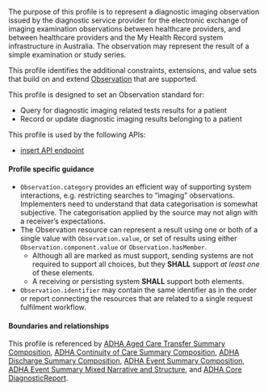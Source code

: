 The purpose of this profile is to represent a diagnostic imaging observation issued by the diagnostic service provider for the electronic exchange of imaging examination observations between healthcare providers, and between healthcare providers and the My Health Record system infrastructure in Australia. The observation may represent the result of a simple examination or study series.

This profile identifies the additional constraints, extensions, and value sets that build on and extend [Observation](http://hl7.org/fhir/R4/observation.html) that are supported. 

This profile is designed to set an Observation standard for:
* Query for diagnostic imaging related tests results for a patient
* Record or update diagnostic imaging results belonging to a patient

This profile is used by the following APIs:
* [insert API endpoint](StructureDefinition-TBD-1.html)


#### Profile specific guidance
- `Observation.category` provides an efficient way of supporting system interactions, e.g. restricting searches to “imaging” observations. Implementers need to understand that data categorisation is somewhat subjective. The categorisation applied by the source may not align with a receiver’s expectations.
- The Observation resource can represent a result using one or both of a single value with `Observation.value`, or set of results using either `Observation.component.value` or `Observation.hasMember`.
  - Although all are marked as must support, sending systems are not required to support all choices, but they **SHALL** support *at least one* of these elements.
  - A receiving or persisting system **SHALL** support both elements.
- `Observation.identifier` may contain the same identifier as in the order or report connecting the resources that are related to a single request fulfilment workflow.


#### Boundaries and relationships
This profile is referenced by 
[ADHA Aged Care Transfer Summary Composition](StructureDefinition-dh-composition-acts-1.html), 
[ADHA Continuity of Care Summary Composition](StructureDefinition-dh-composition-cocs-1.html), 
[ADHA Discharge Summary Composition](StructureDefinition-dh-composition-ds-1.html), 
[ADHA Event Summary Composition](StructureDefinition-dh-composition-es-1.html), 
[ADHA Event Summary Mixed Narrative and Structure](StructureDefinition-dh-composition-es-mix-1.html), and
[ADHA Core DiagnosticReport](StructureDefinition-dh-diagnosticreport-core-1.html).